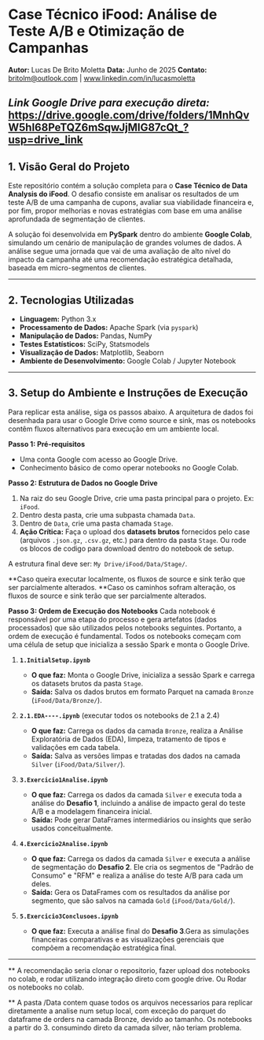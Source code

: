 # Case Técnico iFood: Análise de Teste A/B e Otimização de Campanhas

**Autor:** Lucas De Brito Moletta
**Data:** Junho de 2025
**Contato:** britolm@outlook.com | www.linkedin.com/in/lucasmoletta



*Link Google Drive para execução direta:* https://drive.google.com/drive/folders/1MnhQvW5hI68PeTQZ6mSqwJjMIG87cQt_?usp=drive_link
---

## 1. Visão Geral do Projeto

Este repositório contém a solução completa para o **Case Técnico de Data Analysis do iFood**. O desafio consiste em analisar os resultados de um teste A/B de uma campanha de cupons, avaliar sua viabilidade financeira e, por fim, propor melhorias e novas estratégias com base em uma análise aprofundada de segmentação de clientes.

A solução foi desenvolvida em **PySpark** dentro do ambiente **Google Colab**, simulando um cenário de manipulação de grandes volumes de dados. A análise segue uma jornada que vai de uma avaliação de alto nível do impacto da campanha até uma recomendação estratégica detalhada, baseada em micro-segmentos de clientes.

---

## 2. Tecnologias Utilizadas

* **Linguagem:** Python 3.x
* **Processamento de Dados:** Apache Spark (via `pyspark`)
* **Manipulação de Dados:** Pandas, NumPy
* **Testes Estatísticos:** SciPy, Statsmodels
* **Visualização de Dados:** Matplotlib, Seaborn
* **Ambiente de Desenvolvimento:** Google Colab / Jupyter Notebook

---

## 3. Setup do Ambiente e Instruções de Execução

Para replicar esta análise, siga os passos abaixo. A arquitetura de dados foi desenhada para usar o Google Drive como source e sink, mas os notebooks contêm fluxos alternativos para execução em um ambiente local.

**Passo 1: Pré-requisitos**
* Uma conta Google com acesso ao Google Drive.
* Conhecimento básico de como operar notebooks no Google Colab.

**Passo 2: Estrutura de Dados no Google Drive**
1.  Na raiz do seu Google Drive, crie uma pasta principal para o projeto. Ex: `iFood`.
2.  Dentro desta pasta, crie uma subpasta chamada `Data`.
3.  Dentro de `Data`, crie uma pasta chamada `Stage`.
4.  **Ação Crítica:** Faça o upload dos **datasets brutos** fornecidos pelo case (arquivos `.json.gz`, `.csv.gz`, etc.) para dentro da pasta `Stage`. Ou rode os blocos de codigo para download dentro do notebook de setup.

A estrutura final deve ser: `My Drive/iFood/Data/Stage/`.

**Caso queira executar localmente, os fluxos de source e sink terão que ser parcialmente alterados.
**Caso os caminhos sofram alteração, os fluxos de source e sink terão que ser parcialmente alterados.

**Passo 3: Ordem de Execução dos Notebooks**
Cada notebook é responsável por uma etapa do processo e gera artefatos (dados processados) que são utilizados pelos notebooks seguintes. Portanto, a ordem de execução é fundamental. Todos os notebooks começam com uma célula de setup que inicializa a sessão Spark e monta o Google Drive.

1.  **`1.InitialSetup.ipynb`**
    * **O que faz:** Monta o Google Drive, inicializa a sessão Spark e carrega os datasets brutos da pasta `Stage`.
    * **Saída:** Salva os dados brutos em formato Parquet na camada `Bronze` (`iFood/Data/Bronze/`).

2.  **`2.1.EDA----.ipynb`** (executar todos os notebooks de 2.1 a 2.4)
    * **O que faz:** Carrega os dados da camada `Bronze`, realiza a Análise Exploratória de Dados (EDA), limpeza, tratamento de tipos e validações em cada tabela.
    * **Saída:** Salva as versões limpas e tratadas dos dados na camada `Silver` (`iFood/Data/Silver/`).

3.  **`3.Exercicio1Analise.ipynb`**
    * **O que faz:** Carrega os dados da camada `Silver` e executa toda a análise do **Desafio 1**, incluindo a análise de impacto geral do teste A/B e a modelagem financeira inicial.
    * **Saída:** Pode gerar DataFrames intermediários ou insights que serão usados conceitualmente.

4.  **`4.Exercicio2Analise.ipynb`**
    * **O que faz:** Carrega os dados da camada `Silver` e executa a análise de segmentação do **Desafio 2**. Ele cria os segmentos de "Padrão de Consumo" e "RFM" e realiza a análise do teste A/B para cada um deles.
    * **Saída:** Gera os DataFrames com os resultados da análise por segmento, que são salvos na camada `Gold` (`iFood/Data/Gold/`).
  

5.  **`5.Exercicio3Conclusoes.ipynb`**
    * **O que faz:** Executa a análise final do **Desafio 3**.Gera as simulações financeiras comparativas e as visualizações gerenciais que compõem a recomendação estratégica final.
 

---

** A recomendação seria clonar o repositorio, fazer upload dos notebooks no colab, e rodar utilizando integração direto com google drive. Ou Rodar os notebooks no colab.

** A pasta /Data contem quase todos os arquivos necessarios para replicar diretamente a analise num setup local, com exceção do parquet do dataframe de orders na camada Bronze, devido ao tamanho.  Os notebooks a partir do 3. consumindo direto da camada silver, não teriam problema.

